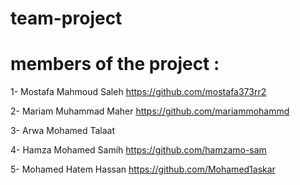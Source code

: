 # team-project






# members of the project :


1- Mostafa Mahmoud Saleh
https://github.com/mostafa373rr2

2- Mariam Muhammad Maher
https://github.com/mariammohammd

3- Arwa Mohamed Talaat


4- Hamza Mohamed Samih
https://github.com/hamzamo-sam

5- Mohamed Hatem Hassan
https://github.com/Mohamed1askar
